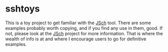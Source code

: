 sshtoys
=======

This is a toy project to get familiar with the [JSch][1] tool.  There are some
examples probably worth copying, and if you find any use in them, good.  If
not, please look at the [JSch][1] project for more information.  That is where
the wealth of info is at and where I encourage users to go for definitive
examples.

 [1]: http://www.jcraft.com/jsch/

